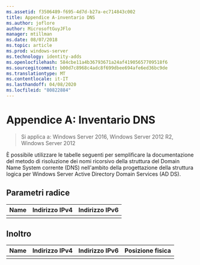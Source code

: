 ```yaml
---
ms.assetid: f3506489-f695-4d7d-b27a-ec714843c002
title: Appendice A-inventario DNS
ms.author: joflore
author: MicrosoftGuyJFlo
manager: mtillman
ms.date: 08/07/2018
ms.topic: article
ms.prod: windows-server
ms.technology: identity-adds
ms.openlocfilehash: 584cbe11a4b36793671a24af41905657709518f6
ms.sourcegitcommit: b00d7c8968c4adc8f699dbee694afe6ed36bc9de
ms.translationtype: MT
ms.contentlocale: it-IT
ms.lasthandoff: 04/08/2020
ms.locfileid: "80822884"
---
```

# <a name="appendix-a-dns-inventory"></a>Appendice A: Inventario DNS

>Si applica a: Windows Server 2016, Windows Server 2012 R2, Windows Server 2012

È possibile utilizzare le tabelle seguenti per semplificare la documentazione del metodo di risoluzione dei nomi ricorsivo della struttura del Domain Name System corrente (DNS) nell'ambito della progettazione della struttura logica per Windows Server Active Directory Domain Services (AD DS).  
  
## <a name="root-hints"></a>Parametri radice  
  
|Name|Indirizzo IPv4|Indirizzo IPv6|  
|--------|----------------|----------------|  
||||  
  
## <a name="forwarding"></a>Inoltro  
  
|Name|Indirizzo IPv4|Indirizzo IPv6|Posizione fisica|  
|--------|----------------|----------------|---------------------|  
|||||  
